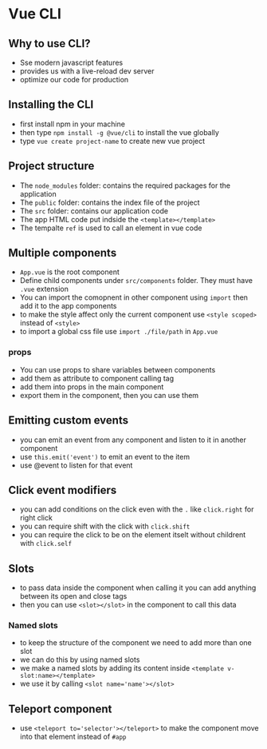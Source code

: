 # Vue CLI

## Why to use CLI?

- Sse modern javascript features
- provides us with a live-reload dev server
- optimize our code for production

## Installing the CLI

- first install npm in your machine
- then type `npm install -g @vue/cli` to install the vue globally
- type `vue create project-name` to create new vue project

## Project structure

- The `node_modules` folder: contains the required packages for the application
- The `public` folder: contains the index file of the project
- The `src` folder: contains our application code
- The app HTML code put indside the `<template></template>`
- The tempalte `ref` is used to call an element in vue code

## Multiple components

- `App.vue` is the root component
- Define child components under `src/components` folder. They must have `.vue` extension
- You can import the comopnent in other component using `import` then add it to the app components
- to make the style affect only the current component use `<style scoped>` instead of `<style>`
- to import a global css file use `import ./file/path` in `App.vue`

### props

- You can use props to share variables between components
- add them as attribute to component calling tag
- add them into props in the main component
- export them in the component, then you can use them

## Emitting custom events

- you can emit an event from any component and listen to it in another component
- use `this.emit('event')` to emit an event to the item
- use @event to listen for that event

## Click event modifiers

- you can add conditions on the click even with the `.` like `click.right` for right click
- you can require shift with the click with `click.shift`
- you can require the click to be on the element itselt without childrent with `click.self`

## Slots

- to pass data inside the component when calling it you can add anything between its open and close tags
- then you can use `<slot></slot>` in the component to call this data

### Named slots

- to keep the structure of the component we need to add more than one slot
- we can do this by using named slots
- we make a named slots by adding its content inside `<template v-slot:name></template>`
- we use it by calling `<slot name='name'></slot>`

## Teleport component

- use `<teleport to='selector'></teleport>` to make the component move into that element instead of `#app`